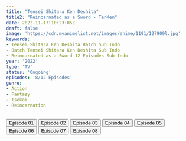 ```yaml
---
title: "Tensei Shitara Ken Deshita"
title2: "Reincarnated as a Sword - TenKen"
date: 2022-11-17T10:23:05Z
draft: false
image: 'https://cdn.myanimelist.net/images/anime/1191/127909l.jpg'
keywords:
- Tensei Shitara Ken Deshita Batch Sub Indo
- Batch Tensei Shitara Ken Deshita Sub Indo
- Reincarnated as a Sword 12 Episodes Sub Indo
year: '2022'
type: 'TV'
status: 'Ongoing'
episodes: '8/12 Episodes'
genre:
- Action
- Fantasy
- Isekai
- Reincarnation
---
```


<div class="d-g gg-5 gtc-r ai-c">
<button onclick="window.open('?arc=cGk019Iu7H_20220929/1/MP4/Kuramanime-TENKEN-01-480p-Doro','_blank')">Episode 01</button>
<button onclick="window.open('?arc=BvUZ1YiVF9_20221006/2/MP4/Kuramanime-TENKEN-02-480p-Doro','_blank')">Episode 02</button>
<button onclick="window.open('?arc=Fypmdk9bha_20221013/3/MP4/Kuramanime-TENKEN-03-480p-Doro','_blank')">Episode 03</button>
<button onclick="window.open('?arc=HtcMNw5gn1_20221020/4/MP4/Kuramanime-TENKEN-04-480p-Doro','_blank')">Episode 04</button>
<button onclick="window.open('?arc=1rAdFZ5m4T_20221027/5/MP4/Kuramanime-TENKEN-05-480p-Doro','_blank')">Episode 05</button>
<button onclick="window.open('?arc=3xnAq1CH1P_20221104/6/MP4/Kuramanime-TENKEN-06-480p-Doro','_blank')">Episode 06</button>
<button onclick="window.open('?arc=t9NvJ970A7_20221112/7/MP4/Kuramanime-TENKEN-07-480p-Doro','_blank')">Episode 07</button>
<button onclick="window.open('?arc=lDH8NLASJU_20221117/8/MP4/Kuramanime-TENKEN-08-480p-Doro','_blank')">Episode 08</button>
</div>